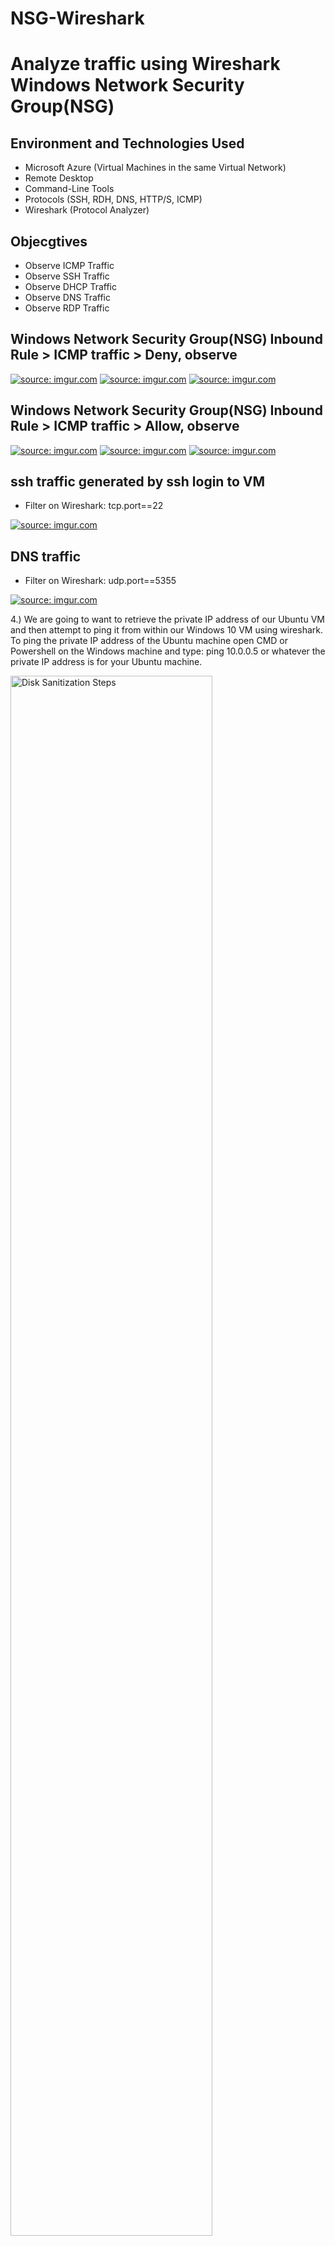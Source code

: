 # NSG-Wireshark
<p align="center">

</p>

<h1>Analyze traffic using Wireshark Windows Network Security Group(NSG)</h1>

<h2>Environment and Technologies Used</h2>

- Microsoft Azure (Virtual Machines in the same Virtual Network)
- Remote Desktop
- Command-Line Tools
- Protocols (SSH, RDH, DNS, HTTP/S, ICMP)
- Wireshark (Protocol Analyzer)

<h2>Objecgtives</h2>

- Observe ICMP Traffic
- Observe SSH Traffic
- Observe DHCP Traffic
- Observe DNS Traffic
- Observe RDP Traffic


<h2>Windows Network Security Group(NSG) Inbound Rule > ICMP traffic > Deny, observe</h2>

<a href="https://imgur.com/jrXFI5k"><img src="https://i.imgur.com//jrXFI5k.png" title="source: imgur.com" /></a>
<a href="https://imgur.com/NmsguKS"><img src="https://i.imgur.com//NmsguKS.png" title="source: imgur.com" /></a>
<a href="https://imgur.com/F4HzN1j"><img src="https://i.imgur.com//F4HzN1j.png" title="source: imgur.com" /></a>

<h2>Windows Network Security Group(NSG) Inbound Rule > ICMP traffic > Allow, observe</h2>

<a href="https://imgur.com/tZNTwlP"><img src="https://i.imgur.com//tZNTwlP.png" title="source: imgur.com" /></a>
<a href="https://imgur.com/gFBxs9K"><img src="https://i.imgur.com//gFBxs9K.png" title="source: imgur.com" /></a>
<a href="https://imgur.com/WQdexei"><img src="https://i.imgur.com//WQdexei.png" title="source: imgur.com" /></a>

<h2>ssh traffic generated by ssh login to VM</h2>

   - Filter on Wireshark: tcp.port==22

<a href="https://imgur.com/yj59W6H"><img src="https://i.imgur.com//yj59W6H.png" title="source: imgur.com" /></a>

 <h2>DNS traffic</h2>

   - Filter on Wireshark: udp.port==5355
 
 <a href="https://imgur.com/QCT6IOu"><img src="https://i.imgur.com//QCT6IOu.png" title="source: imgur.com" /></a>

 
 4.) We are going to want to retrieve the private IP address of our Ubuntu VM and then attempt to ping it from within our Windows 10 VM using wireshark. To ping the private IP address of the Ubuntu machine open CMD or Powershell on the Windows machine and type: ping 10.0.0.5 or whatever the private IP address is for your Ubuntu machine.
 
<p>
<img src="https://imgur.com/zmJzyne.png" height="80%" width="80%" alt="Disk Sanitization Steps"/>
</p>
<p>
 
<p>
<img src="https://imgur.com/pp4eZdK.png" height="80%" width="80%" alt="Disk Sanitization Steps"/>
</p>
<p>
 
 In either CMD or Powershell ping www.google.com and observe the traffic in wireshark.
 
5.) We then are going to initiate a non-stop ping from our Windows 10 VM to our Ubuntu VM.
 
6.) Open the Network Security Group of our Ubuntu machine and disable incoming (inbound) ICMP traffic. To disable incoming ICMP traffic click "Add" new rule and copy everything exactly from the picture. Once that is done you can create the rule and it will create automatically and show up as a new rule.
 
 <p>
<img src="https://imgur.com/r3dH3Yy.png" height="80%" width="80%" alt="Disk Sanitization Steps"/>
</p>
<p>
 
<p>
<img src="https://imgur.com/qiSIrsX.png" height="80%" width="80%" alt="Disk Sanitization Steps"/>
</p>
<p>
 
 Now that we have disabled incoming ICMP traffic from VM2 if we go back to VM1 you can see the ping request is timing out. 
 
 7.) Re-enable ICMP traffic for the Network Security Group your Ubuntu VM is using
Back in the Windows 10 VM, observe the ICMP traffic in WireShark and the command line Ping activity (should start working)
Stop the ping activity
 
 8.) The next thing we are going to do is Observe SSH Traffic.
 
 
 

 
 
 
 
 
 
 
 
 
 
 
 
 
 
 
 
  
  
